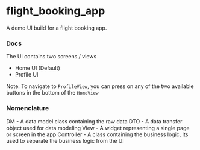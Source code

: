 # flight_booking_app

A demo UI build for a flight booking app.

### Docs

The UI contains two screens / views

- Home UI (Default)
- Profile UI

Note: To navigate to `ProfileView`, you can press on any of the two available buttons in the bottom of the `HomeView`

### Nomenclature

DM - A data model class containing the raw data
DTO - A data transfer object used for data modeling
View - A widget representing a single page or screen in the app
Controller - A class containing the business logic, its used to separate the business logic from the UI
